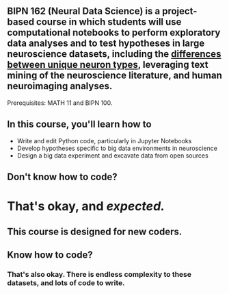 ## BIPN 162 (Neural Data Science) is a project-based course in which students will use computational notebooks to perform exploratory data analyses and to test hypotheses in large neuroscience datasets, including the <a href="https://portal.brain-map.org/">differences between unique neuron types</a>, leveraging text mining of the neuroscience literature, and human neuroimaging analyses.
Prerequisites: MATH 11 and BIPN 100.

## In this course, you'll learn how to
* Write and edit Python code, particularly in Jupyter Notebooks
* Develop hypotheses specific to big data environments in neuroscience
* Design a big data experiment and excavate data from open sources

## Don't know how to code?

# That's okay, and <i>expected.</i>

## This course is designed for new coders.

## Know how to code?

### That's also okay. There is endless complexity to these datasets, and lots of code to write.
